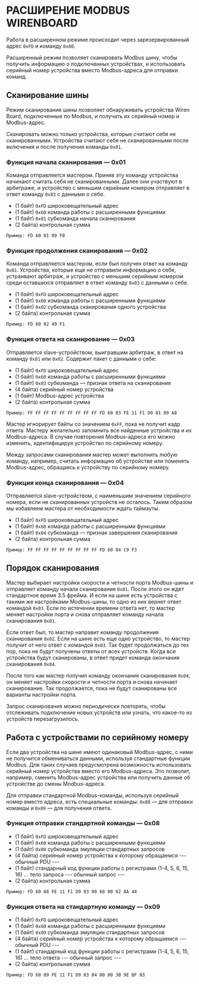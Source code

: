 
# РАСШИРЕНИЕ MODBUS WIRENBOARD

Работа в расширенном режиме происходит через зарезервированный адрес `0xFD` и команду `0x60`.

Расширенный режим позволяет сканировать Modbus шину, чтобы получить информацию о подключенных устройствах, и использовать серийный номер устройства вместо Modbus-адреса для отправки команд.

## Сканирование шины

Режим сканирования шины позволяет обнаруживать устройства Wiren Board, подключенные по Modbus, и получать их серийный номер и Modbus-адрес. 

Сканировать можно только устройства, которые считают себя не сканированными. Устройства считают себя не сканированными после включения и после получения команды `0x01`. 

### Функция начала сканирования — 0x01

Команда отправляется мастером. Приняв эту команду устройства начинают считать себя не сканированными. Далее они участвуют в арбитраже, и устройство с меньшим серийным номером отправляет в ответ команду `0x03` с данными о себе.

* (1 байт)    `0xFD`    широковещательный адрес
* (1 байт)    `0x60`    команда работы с расширенными функциями
* (1 байт)    `0x01`    субкоманда начала сканирования
* (2 байта)             контрольная сумма

`Пример: FD 60 01 09 F0`

### Функция продолжения сканирования — 0x02

Команда отправляется мастером, если был получен ответ на команду `0x01`. Устройства, которые еще не отправили информацию о себе, устраивают арбитраж, и устройство с меньшим серийным номером среди оставшихся отправляет в ответ команду `0x03` с данными о себе.

* (1 байт)    `0xFD`    широковещательный адрес
* (1 байт)    `0x60`    команда работы с расширенными функциями
* (1 байт)    `0x02`    субкоманда сканирования одного устройства
* (2 байта)             контрольная сумма

`Пример: FD 60 02 49 F1`

### Функция ответа на сканирование — 0x03

Отправляется slave-устройством, выигравшим арбитраж, в ответ на команду `0x01` или `0x02`. Содержит пакет с данными о себе:

* (1 байт)    `0xFD`    широковещательный адрес
* (1 байт)    `0x60`    команда работы с расширенными функциями
* (1 байт)    `0x03`    субкоманда — признак ответа на сканирование
* (4 байта)             серийный номер устройства
* (1 байт)              Modbus-адрес устройства
* (2 байта)             контрольная сумма

`Пример: FF FF FF FF FF FF FF FF FF FD 60 03 FE 11 F1 D9 01 09 A8`

Мастер игнорирует байты со значением `0xFF`, пока не получит кадр ответа. Мастеру желательно запомнить все найденные устройства и их Modbus-адреса. В случае повторения Modbus-адреса его можно изменить, идентифицируя устройство по серийному номеру.

Между запросами сканирования мастер может выполнить любую команду, например, считать информацию об устройстве или поменять Modbus-адрес, обращаясь к устройству по серийному номеру.

### Функция конца сканирования — 0x04

Отправляется slave-устройством, с наименьшим значением серийного номера, если не сканированных устройств не осталось. Таким образом мы избавляем мастера от необходимости ждать таймауты.

* (1 байт)    `0xFD`    широковещательный адрес
* (1 байт)    `0x60`    команда работы с расширенными функциями
* (1 байт)    `0x04`    субкоманда — признак завершения сканирования
* (2 байта)             контрольная сумма

`Пример: FF FF FF FF FF FF FF FF FF FD 60 04 C9 F3`

## Порядок сканирования

Мастер выбирает настройки скорости и четности порта Modbus-шины и отправляет команду начала сканирования `0x01`. После этого он ждет стандартное время 3.5 фрейма. И если на шине есть устройства с такими же настройками Modbus-шины, то одно из них вернет ответ командой `0x03`. Если по истечении времени ответа нет, то мастер меняет настройки порта и снова отправляет команду начала сканирования `0x01`. 

Если ответ был, то мастер направит команду продолжения сканирования `0x02`. Если на шине есть еще одно устройство, то мастер получит от него ответ с командой `0x03`. Так будет продолжаться до тех пор, пока не будут получены ответы от всех устройств. Когда все устройства будут сканированы, в ответ придет команда окончания сканирования `0x04`.

После того как мастер получил команду окончания сканирования `0x04`, он меняет настройки скорости и четности порта и снова начинает сканирование. Так продолжается, пока не будут сканированы все варианты настройки порта.

Запрос сканирования можно периодически повторять, чтобы отслеживать подключение новых устройств или узнать, что какое-то из устройств перезагрузилось.

## Работа с устройствами по серийному номеру

Если два устройства на шине имеют одинаковый Modbus-адрес, с ними не получится обмениваться данными, используя стандартные функции Modbus. Для таких случаев предусмотрена возможность использовать серийный номер устройства вместо его Modbus-адреса. Это позволит, например, сменить Modbus-адрес устройства или получить данные об устройстве до смены Modbus-адреса.

Для отправки стандартной Modbus-команды, используя серийный номер вместо адреса, есть специальные команды: `0x08` — для отправки команды и `0x09` — для получения ответа.

### Функция отправки стандартной команды — 0x08

* (1 байт)    `0xFD`    широковещательный адрес
* (1 байт)    `0x60`    команда работы с расширенными функциями
* (1 байт)    `0x08`    субкоманда эмуляции стандартных запросов
* (4 байта)             серийный номер устройства к которому обращаемся
--- обычный PDU ---
* (1 байт)              стандарный код функции работы с регистрами (1-4, 5, 6, 15, 16)
  ...                   тело запроса
--- обычный запрос ---
* (2 байта)             контрольная сумма

`Пример: FD 60 08 FE 11 F1 D9 03 00 68 00 02 8A 44`

### Функция ответа на стандартную команду — 0x09

* (1 байт)    `0xFD`    широковещательный адрес
* (1 байт)    `0x60`    команда работы с расширенными функциями
* (1 байт)    `0x09`    субкоманда эмуляции стандартных запросов
* (4 байта)             серийный номер устройства к которому обращаемся
--- обычный PDU ---
* (1 байт)              стандарный код функции работы с регистрами (1-4, 5, 6, 15, 16)
  ...                   тело ответа
--- обычный запрос ---
* (2 байта)             контрольная сумма

`Пример: FD 60 09 FE 11 F1 D9 03 04 00 00 3B 9E BF 03`
